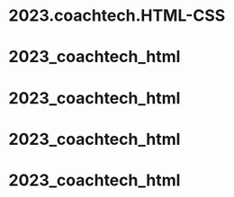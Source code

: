 # 2023.coachtech.HTML-CSS
# 2023_coachtech_html
# 2023_coachtech_html
# 2023_coachtech_html
# 2023_coachtech_html
